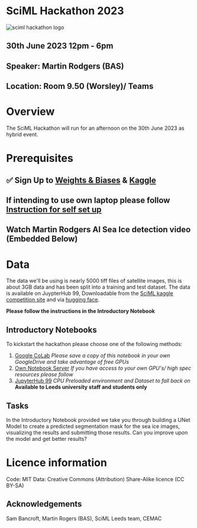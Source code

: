 # SciML Hackathon 2023

![sciml hackathon logo](https://i.imgur.com/DeB62Nl.png)

## 30th June 2023 12pm - 6pm

## Speaker: Martin Rodgers (BAS)

## Location: Room 9.50 (Worsley)/ Teams

# Overview

The SciML Hackathon will run for an afternoon on the 30th June 2023 as hybrid event.


# Prerequisites

##  ✅ Sign Up to [Weights & Biases](https://wandb.ai/signup) & [Kaggle](https://www.kaggle.com/)
## If intending to use own laptop please follow [Instruction for self set up](StandAlone.md)
## Watch  Martin Rodgers AI Sea Ice detection video (Embedded Below)

[](https://www.youtube-nocookie.com/embed/U4amljFGkiw)

# Data

The data we'll be using is nearly 5000 tiff files of satellite images, this is about 3GB data and has been split into a training and test dataset. The data is available on JuypterHub 99, Downloadable from the [SciML kaggle competition site](https://www.kaggle.com/datasets/spiruel/leeds-sciml-seaice) and via [hugging face](https://huggingface.co/datasets/cemachelen/Leeds_SciML_SeaIce_2023).

**Please follow the instructions in the Introductory Notebook**

## Introductory Notebooks

To kickstart the hackathon please choose one of the following methods:

1. [Google CoLab](http://colab.research.google.com/github/cemac/SciML_sea_ice_hackathon_2023/blob/main/Introduction_Google_CoLab.ipynb) *Please save a copy of this notebook in your own GoogleDrive and take advantage of free GPUs*
2. [Own Notebook Server](StandAlone.md) *If you have access to your own GPU's/ high spec resources please follow*  
3. [JupyterHub 99](JupyterHub99.md) *CPU Preloaded environment and Dataset to fall back on* **Available to Leeds university staff and students only**

## Tasks

In the Introductory Notebook provided we take you through building a UNet Model to create a predicted segmentation mask for the sea ice images, visualizing the results and submitting those results. Can you improve upon the model and get better results?


# Licence information

Code: MIT
Data: Creative Commons (Attribution) Share-Alike licence (CC BY-SA)

## Acknowledgements

Sam Bancroft, Martin Rogers (BAS), SciML Leeds team, CEMAC
